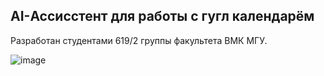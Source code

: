 ## AI-Ассисстент для работы с гугл календарём

Разработан студентами 619/2 группы факультета ВМК МГУ.

![image](https://github.com/user-attachments/assets/72381d0a-f379-44d6-93ed-2fbcad3282c4)

